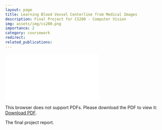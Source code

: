 ```yaml
---
layout: page
title: Learning Blood Vessel Centerline from Medical Images
description: Final Project for CS280 - Computer Vision
img: assets/img/cs280.png
importance: 2
category: coursework
redirect: 
related_publications:
---
```


<object data="../../assets/pdf/projects/CS280_Final_Project.pdf" type="application/pdf" width="700px" height="700px">
    <embed src="../../assets/pdf/projects/CS280_Final_Project.pdf">
        <p>This browser does not support PDFs. Please download the PDF to view it: <a href="../../assets/pdf/projects/CS280_Final_Project.pdf">Download PDF</a>.</p>
    </embed>
</object>
<div class="caption">
    The final project report.
</div>




